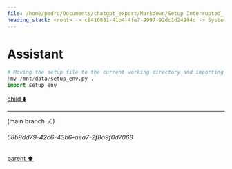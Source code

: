 ```yaml
---
file: /home/pedro/Documents/chatgpt_export/Markdown/Setup Interrupted_ Try Again.md
heading_stack: <root> -> c8410881-41b4-4fe7-9997-92dc1d24904c -> System -> 4395d5a3-0365-45fa-bad2-c05d2ba6f9f0 -> System -> aaa2f36e-2656-4d15-8e85-adbb682c3eb5 -> User -> 1c420225-b9d1-43a0-9c4e-66ec44187760 -> Assistant
---
```

# Assistant

```python
# Moving the setup file to the current working directory and importing it
!mv /mnt/data/setup_env.py .
import setup_env
```

[child ⬇️](#58b9dd79-42c6-43b6-aea7-2f8a9f0d7068)

---

(main branch ⎇)
###### 58b9dd79-42c6-43b6-aea7-2f8a9f0d7068
[parent ⬆️](#1c420225-b9d1-43a0-9c4e-66ec44187760)

